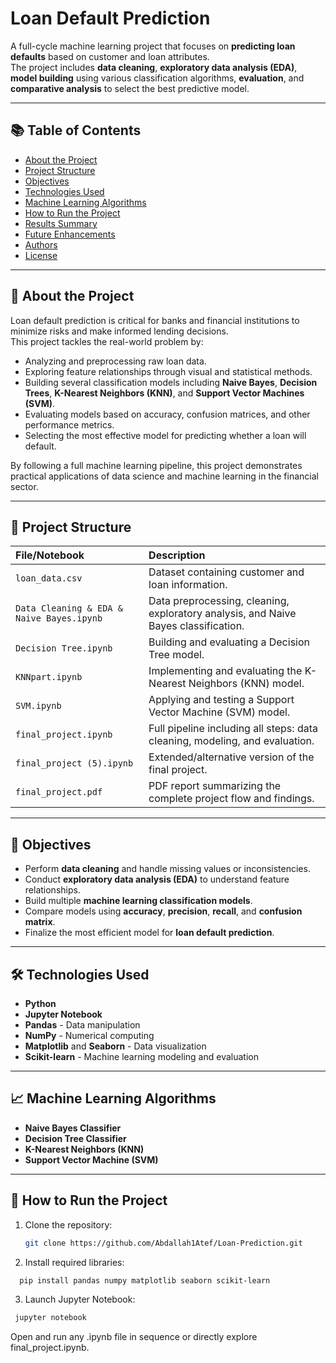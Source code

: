 # Loan Default Prediction

A full-cycle machine learning project that focuses on **predicting loan defaults** based on customer and loan attributes.  
The project includes **data cleaning**, **exploratory data analysis (EDA)**, **model building** using various classification algorithms, **evaluation**, and **comparative analysis** to select the best predictive model.

---

## 📚 Table of Contents

- [About the Project](#about-the-project)
- [Project Structure](#project-structure)
- [Objectives](#objectives)
- [Technologies Used](#technologies-used)
- [Machine Learning Algorithms](#machine-learning-algorithms)
- [How to Run the Project](#how-to-run-the-project)
- [Results Summary](#results-summary)
- [Future Enhancements](#future-enhancements)
- [Authors](#authors)
- [License](#license)

---

## 📖 About the Project

Loan default prediction is critical for banks and financial institutions to minimize risks and make informed lending decisions.  
This project tackles the real-world problem by:

- Analyzing and preprocessing raw loan data.
- Exploring feature relationships through visual and statistical methods.
- Building several classification models including **Naive Bayes**, **Decision Trees**, **K-Nearest Neighbors (KNN)**, and **Support Vector Machines (SVM)**.
- Evaluating models based on accuracy, confusion matrices, and other performance metrics.
- Selecting the most effective model for predicting whether a loan will default.

By following a full machine learning pipeline, this project demonstrates practical applications of data science and machine learning in the financial sector.

---

## 📂 Project Structure

| File/Notebook | Description |
| :------------ | :---------- |
| `loan_data.csv` | Dataset containing customer and loan information. |
| `Data Cleaning & EDA & Naive Bayes.ipynb` | Data preprocessing, cleaning, exploratory analysis, and Naive Bayes classification. |
| `Decision Tree.ipynb` | Building and evaluating a Decision Tree model. |
| `KNNpart.ipynb` | Implementing and evaluating the K-Nearest Neighbors (KNN) model. |
| `SVM.ipynb` | Applying and testing a Support Vector Machine (SVM) model. |
| `final_project.ipynb` | Full pipeline including all steps: data cleaning, modeling, and evaluation. |
| `final_project (5).ipynb` | Extended/alternative version of the final project. |
| `final_project.pdf` | PDF report summarizing the complete project flow and findings. |

---

## 🎯 Objectives

- Perform **data cleaning** and handle missing values or inconsistencies.
- Conduct **exploratory data analysis (EDA)** to understand feature relationships.
- Build multiple **machine learning classification models**.
- Compare models using **accuracy**, **precision**, **recall**, and **confusion matrix**.
- Finalize the most efficient model for **loan default prediction**.

---

## 🛠️ Technologies Used

- **Python**
- **Jupyter Notebook**
- **Pandas** - Data manipulation
- **NumPy** - Numerical computing
- **Matplotlib** and **Seaborn** - Data visualization
- **Scikit-learn** - Machine learning modeling and evaluation

---

## 📈 Machine Learning Algorithms

- **Naive Bayes Classifier**
- **Decision Tree Classifier**
- **K-Nearest Neighbors (KNN)**
- **Support Vector Machine (SVM)**

---

## 🚀 How to Run the Project

1. Clone the repository:
   ```bash
   git clone https://github.com/Abdallah1Atef/Loan-Prediction.git
   ```
2. Install required libraries:

 ```bash
   pip install pandas numpy matplotlib seaborn scikit-learn
   ```
3. Launch Jupyter Notebook:
 ```bash
  jupyter notebook
   ```
Open and run any .ipynb file in sequence or directly explore final_project.ipynb.
